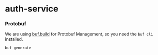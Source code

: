 # auth-service

### Protobuf

We are using [buf.build](buf.build) for Protobuf Management, so you need the `buf cli` installed.

```
buf generate
```
